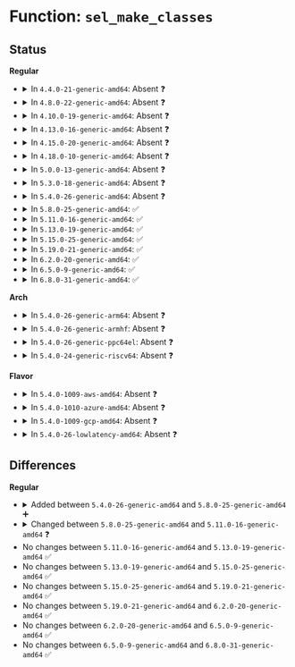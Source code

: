 # Function: <code>sel_make_classes</code>

## Status
<b>Regular</b>
<ul>
<li>
<details>
<summary>In <code>4.4.0-21-generic-amd64</code>: Absent ❓</summary>

```json
{
  "name": "sel_make_classes",
  "collision_type": "Unique Static",
  "inline_type": "Full",
  "funcs": [
    {
      "addr": 18446744071582300558,
      "name": "sel_make_classes",
      "external": false,
      "loc": "security/selinux/selinuxfs.c:1641",
      "file": "security/selinux/selinuxfs.c",
      "inline": "not declared, inlined",
      "caller_inline": [
        "security/selinux/selinuxfs.c:sel_write_load"
      ],
      "caller_func": []
    }
  ],
  "symbols": []
}
```
</details>
</li>
<li>
<details>
<summary>In <code>4.8.0-22-generic-amd64</code>: Absent ❓</summary>

```json
{
  "name": "sel_make_classes",
  "collision_type": "Unique Static",
  "inline_type": "Full",
  "funcs": [
    {
      "addr": 18446744071582520451,
      "name": "sel_make_classes",
      "external": false,
      "loc": "security/selinux/selinuxfs.c:1687",
      "file": "security/selinux/selinuxfs.c",
      "inline": "not declared, inlined",
      "caller_inline": [
        "security/selinux/selinuxfs.c:sel_write_load"
      ],
      "caller_func": []
    }
  ],
  "symbols": []
}
```
</details>
</li>
<li>
<details>
<summary>In <code>4.10.0-19-generic-amd64</code>: Absent ❓</summary>

```json
{
  "name": "sel_make_classes",
  "collision_type": "Unique Static",
  "inline_type": "Full",
  "funcs": [
    {
      "addr": 18446744071582613251,
      "name": "sel_make_classes",
      "external": false,
      "loc": "security/selinux/selinuxfs.c:1689",
      "file": "security/selinux/selinuxfs.c",
      "inline": "not declared, inlined",
      "caller_inline": [
        "security/selinux/selinuxfs.c:sel_write_load"
      ],
      "caller_func": []
    }
  ],
  "symbols": []
}
```
</details>
</li>
<li>
<details>
<summary>In <code>4.13.0-16-generic-amd64</code>: Absent ❓</summary>

```json
{
  "name": "sel_make_classes",
  "collision_type": "Unique Static",
  "inline_type": "Full",
  "funcs": [
    {
      "addr": 18446744071582703769,
      "name": "sel_make_classes",
      "external": false,
      "loc": "security/selinux/selinuxfs.c:1697",
      "file": "security/selinux/selinuxfs.c",
      "inline": "not declared, inlined",
      "caller_inline": [
        "security/selinux/selinuxfs.c:sel_write_load"
      ],
      "caller_func": []
    }
  ],
  "symbols": []
}
```
</details>
</li>
<li>
<details>
<summary>In <code>4.15.0-20-generic-amd64</code>: Absent ❓</summary>

```json
{
  "name": "sel_make_classes",
  "collision_type": "Unique Static",
  "inline_type": "Full",
  "funcs": [
    {
      "addr": 18446744071582859609,
      "name": "sel_make_classes",
      "external": false,
      "loc": "security/selinux/selinuxfs.c:1697",
      "file": "security/selinux/selinuxfs.c",
      "inline": "not declared, inlined",
      "caller_inline": [
        "security/selinux/selinuxfs.c:sel_write_load"
      ],
      "caller_func": []
    }
  ],
  "symbols": []
}
```
</details>
</li>
<li>
<details>
<summary>In <code>4.18.0-10-generic-amd64</code>: Absent ❓</summary>

```json
{
  "name": "sel_make_classes",
  "collision_type": "Unique Static",
  "inline_type": "Full",
  "funcs": [
    {
      "addr": 18446744071583057272,
      "name": "sel_make_classes",
      "external": false,
      "loc": "security/selinux/selinuxfs.c:1795",
      "file": "security/selinux/selinuxfs.c",
      "inline": "not declared, inlined",
      "caller_inline": [
        "security/selinux/selinuxfs.c:sel_make_policy_nodes"
      ],
      "caller_func": []
    }
  ],
  "symbols": []
}
```
</details>
</li>
<li>
<details>
<summary>In <code>5.0.0-13-generic-amd64</code>: Absent ❓</summary>

```json
{
  "name": "sel_make_classes",
  "collision_type": "Unique Static",
  "inline_type": "Full",
  "funcs": [
    {
      "addr": 18446744071583171201,
      "name": "sel_make_classes",
      "external": false,
      "loc": "security/selinux/selinuxfs.c:1795",
      "file": "security/selinux/selinuxfs.c",
      "inline": "not declared, inlined",
      "caller_inline": [
        "security/selinux/selinuxfs.c:sel_make_policy_nodes"
      ],
      "caller_func": []
    }
  ],
  "symbols": []
}
```
</details>
</li>
<li>
<details>
<summary>In <code>5.3.0-18-generic-amd64</code>: Absent ❓</summary>

```json
{
  "name": "sel_make_classes",
  "collision_type": "Unique Static",
  "inline_type": "Full",
  "funcs": [
    {
      "addr": 18446744071583358670,
      "name": "sel_make_classes",
      "external": false,
      "loc": "security/selinux/selinuxfs.c:1794",
      "file": "security/selinux/selinuxfs.c",
      "inline": "not declared, inlined",
      "caller_inline": [
        "security/selinux/selinuxfs.c:sel_make_policy_nodes"
      ],
      "caller_func": []
    }
  ],
  "symbols": []
}
```
</details>
</li>
<li>
<details>
<summary>In <code>5.4.0-26-generic-amd64</code>: Absent ❓</summary>

```json
{
  "name": "sel_make_classes",
  "collision_type": "Unique Static",
  "inline_type": "Full",
  "funcs": [
    {
      "addr": 18446744071583464686,
      "name": "sel_make_classes",
      "external": false,
      "loc": "security/selinux/selinuxfs.c:1794",
      "file": "security/selinux/selinuxfs.c",
      "inline": "not declared, inlined",
      "caller_inline": [
        "security/selinux/selinuxfs.c:sel_make_policy_nodes"
      ],
      "caller_func": []
    }
  ],
  "symbols": []
}
```
</details>
</li>
<li>
<details>
<summary>In <code>5.8.0-25-generic-amd64</code>: ✅</summary>

```c
int sel_make_classes(struct selinux_fs_info * fsi)
```

```json
{
  "name": "sel_make_classes",
  "collision_type": "Unique Static",
  "inline_type": "No",
  "funcs": [
    {
      "addr": 18446744071583809280,
      "name": "sel_make_classes",
      "external": false,
      "loc": "security/selinux/selinuxfs.c:1866",
      "file": "security/selinux/selinuxfs.c",
      "inline": "seen, unknown",
      "caller_inline": [],
      "caller_func": [
        "security/selinux/selinuxfs.c:sel_make_policy_nodes"
      ]
    }
  ],
  "symbols": [
    {
      "addr": 18446744071583809280,
      "name": "sel_make_classes",
      "section": ".text",
      "bind": "STB_LOCAL",
      "size": 541
    }
  ]
}
```
</details>
</li>
<li>
<details>
<summary>In <code>5.11.0-16-generic-amd64</code>: ✅</summary>

```c
int sel_make_classes(struct selinux_policy * newpolicy, struct dentry * class_dir, long unsigned int * last_class_ino)
```

```json
{
  "name": "sel_make_classes",
  "collision_type": "Unique Static",
  "inline_type": "No",
  "funcs": [
    {
      "addr": 18446744071583930464,
      "name": "sel_make_classes",
      "external": false,
      "loc": "security/selinux/selinuxfs.c:1938",
      "file": "security/selinux/selinuxfs.c",
      "inline": "seen, unknown",
      "caller_inline": [],
      "caller_func": [
        "security/selinux/selinuxfs.c:sel_make_policy_nodes"
      ]
    }
  ],
  "symbols": [
    {
      "addr": 18446744071583930464,
      "name": "sel_make_classes",
      "section": ".text",
      "bind": "STB_LOCAL",
      "size": 514
    }
  ]
}
```
</details>
</li>
<li>
<details>
<summary>In <code>5.13.0-19-generic-amd64</code>: ✅</summary>

```c
int sel_make_classes(struct selinux_policy * newpolicy, struct dentry * class_dir, long unsigned int * last_class_ino)
```

```json
{
  "name": "sel_make_classes",
  "collision_type": "Unique Static",
  "inline_type": "No",
  "funcs": [
    {
      "addr": 18446744071583959088,
      "name": "sel_make_classes",
      "external": false,
      "loc": "security/selinux/selinuxfs.c:1941",
      "file": "security/selinux/selinuxfs.c",
      "inline": "seen, unknown",
      "caller_inline": [],
      "caller_func": [
        "security/selinux/selinuxfs.c:sel_make_policy_nodes"
      ]
    }
  ],
  "symbols": [
    {
      "addr": 18446744071583959088,
      "name": "sel_make_classes",
      "section": ".text",
      "bind": "STB_LOCAL",
      "size": 899
    }
  ]
}
```
</details>
</li>
<li>
<details>
<summary>In <code>5.15.0-25-generic-amd64</code>: ✅</summary>

```c
int sel_make_classes(struct selinux_policy * newpolicy, struct dentry * class_dir, long unsigned int * last_class_ino)
```

```json
{
  "name": "sel_make_classes",
  "collision_type": "Unique Static",
  "inline_type": "No",
  "funcs": [
    {
      "addr": 18446744071584323504,
      "name": "sel_make_classes",
      "external": false,
      "loc": "security/selinux/selinuxfs.c:1941",
      "file": "security/selinux/selinuxfs.c",
      "inline": "seen, unknown",
      "caller_inline": [],
      "caller_func": [
        "security/selinux/selinuxfs.c:sel_make_policy_nodes"
      ]
    }
  ],
  "symbols": [
    {
      "addr": 18446744071584323504,
      "name": "sel_make_classes",
      "section": ".text",
      "bind": "STB_LOCAL",
      "size": 899
    }
  ]
}
```
</details>
</li>
<li>
<details>
<summary>In <code>5.19.0-21-generic-amd64</code>: ✅</summary>

```c
int sel_make_classes(struct selinux_policy * newpolicy, struct dentry * class_dir, long unsigned int * last_class_ino)
```

```json
{
  "name": "sel_make_classes",
  "collision_type": "Unique Static",
  "inline_type": "No",
  "funcs": [
    {
      "addr": 18446744071584942400,
      "name": "sel_make_classes",
      "external": false,
      "loc": "security/selinux/selinuxfs.c:1945",
      "file": "security/selinux/selinuxfs.c",
      "inline": "seen, unknown",
      "caller_inline": [],
      "caller_func": [
        "security/selinux/selinuxfs.c:sel_make_policy_nodes"
      ]
    }
  ],
  "symbols": [
    {
      "addr": 18446744071584942400,
      "name": "sel_make_classes",
      "section": ".text",
      "bind": "STB_LOCAL",
      "size": 916
    }
  ]
}
```
</details>
</li>
<li>
<details>
<summary>In <code>6.2.0-20-generic-amd64</code>: ✅</summary>

```c
int sel_make_classes(struct selinux_policy * newpolicy, struct dentry * class_dir, long unsigned int * last_class_ino)
```

```json
{
  "name": "sel_make_classes",
  "collision_type": "Unique Static",
  "inline_type": "No",
  "funcs": [
    {
      "addr": 18446744071585655840,
      "name": "sel_make_classes",
      "external": false,
      "loc": "security/selinux/selinuxfs.c:1942",
      "file": "security/selinux/selinuxfs.c",
      "inline": "seen, unknown",
      "caller_inline": [],
      "caller_func": [
        "security/selinux/selinuxfs.c:sel_make_policy_nodes"
      ]
    }
  ],
  "symbols": [
    {
      "addr": 18446744071585655840,
      "name": "sel_make_classes",
      "section": ".text",
      "bind": "STB_LOCAL",
      "size": 916
    }
  ]
}
```
</details>
</li>
<li>
<details>
<summary>In <code>6.5.0-9-generic-amd64</code>: ✅</summary>

```c
int sel_make_classes(struct selinux_policy * newpolicy, struct dentry * class_dir, long unsigned int * last_class_ino)
```

```json
{
  "name": "sel_make_classes",
  "collision_type": "Unique Static",
  "inline_type": "No",
  "funcs": [
    {
      "addr": 18446744071585885520,
      "name": "sel_make_classes",
      "external": false,
      "loc": "security/selinux/selinuxfs.c:1866",
      "file": "security/selinux/selinuxfs.c",
      "inline": "seen, unknown",
      "caller_inline": [],
      "caller_func": [
        "security/selinux/selinuxfs.c:sel_make_policy_nodes"
      ]
    }
  ],
  "symbols": [
    {
      "addr": 18446744071585885520,
      "name": "sel_make_classes",
      "section": ".text",
      "bind": "STB_LOCAL",
      "size": 918
    }
  ]
}
```
</details>
</li>
<li>
<details>
<summary>In <code>6.8.0-31-generic-amd64</code>: ✅</summary>

```c
int sel_make_classes(struct selinux_policy * newpolicy, struct dentry * class_dir, long unsigned int * last_class_ino)
```

```json
{
  "name": "sel_make_classes",
  "collision_type": "Unique Static",
  "inline_type": "No",
  "funcs": [
    {
      "addr": 18446744071586131136,
      "name": "sel_make_classes",
      "external": false,
      "loc": "security/selinux/selinuxfs.c:1836",
      "file": "security/selinux/selinuxfs.c",
      "inline": "seen, unknown",
      "caller_inline": [],
      "caller_func": [
        "security/selinux/selinuxfs.c:sel_make_policy_nodes"
      ]
    }
  ],
  "symbols": [
    {
      "addr": 18446744071586131136,
      "name": "sel_make_classes",
      "section": ".text",
      "bind": "STB_LOCAL",
      "size": 802
    }
  ]
}
```
</details>
</li>
</ul>
<b>Arch</b>
<ul>
<li>
<details>
<summary>In <code>5.4.0-26-generic-arm64</code>: Absent ❓</summary>

```json
{
  "name": "sel_make_classes",
  "collision_type": "Unique Static",
  "inline_type": "Full",
  "funcs": [
    {
      "addr": 18446603336495227084,
      "name": "sel_make_classes",
      "external": false,
      "loc": "security/selinux/selinuxfs.c:1794",
      "file": "security/selinux/selinuxfs.c",
      "inline": "not declared, inlined",
      "caller_inline": [
        "security/selinux/selinuxfs.c:sel_make_policy_nodes"
      ],
      "caller_func": []
    }
  ],
  "symbols": []
}
```
</details>
</li>
<li>
<details>
<summary>In <code>5.4.0-26-generic-armhf</code>: Absent ❓</summary>

```json
{
  "name": "sel_make_classes",
  "collision_type": "Unique Static",
  "inline_type": "Full",
  "funcs": [
    {
      "addr": 3228608288,
      "name": "sel_make_classes",
      "external": false,
      "loc": "security/selinux/selinuxfs.c:1794",
      "file": "security/selinux/selinuxfs.c",
      "inline": "not declared, inlined",
      "caller_inline": [
        "security/selinux/selinuxfs.c:sel_make_policy_nodes"
      ],
      "caller_func": []
    }
  ],
  "symbols": []
}
```
</details>
</li>
<li>
<details>
<summary>In <code>5.4.0-26-generic-ppc64el</code>: Absent ❓</summary>

```json
{
  "name": "sel_make_classes",
  "collision_type": "Unique Static",
  "inline_type": "Full",
  "funcs": [
    {
      "addr": 13835058055289187636,
      "name": "sel_make_classes",
      "external": false,
      "loc": "security/selinux/selinuxfs.c:1794",
      "file": "security/selinux/selinuxfs.c",
      "inline": "not declared, inlined",
      "caller_inline": [
        "security/selinux/selinuxfs.c:sel_make_policy_nodes"
      ],
      "caller_func": []
    }
  ],
  "symbols": []
}
```
</details>
</li>
<li>
<details>
<summary>In <code>5.4.0-24-generic-riscv64</code>: Absent ❓</summary>

```json
{
  "name": "sel_make_classes",
  "collision_type": "Unique Static",
  "inline_type": "Full",
  "funcs": [
    {
      "addr": 18446743936274454598,
      "name": "sel_make_classes",
      "external": false,
      "loc": "security/selinux/selinuxfs.c:1794",
      "file": "security/selinux/selinuxfs.c",
      "inline": "not declared, inlined",
      "caller_inline": [
        "security/selinux/selinuxfs.c:sel_make_policy_nodes"
      ],
      "caller_func": []
    }
  ],
  "symbols": []
}
```
</details>
</li>
</ul>
<b>Flavor</b>
<ul>
<li>
<details>
<summary>In <code>5.4.0-1009-aws-amd64</code>: Absent ❓</summary>

```json
{
  "name": "sel_make_classes",
  "collision_type": "Unique Static",
  "inline_type": "Full",
  "funcs": [
    {
      "addr": 18446744071583433422,
      "name": "sel_make_classes",
      "external": false,
      "loc": "security/selinux/selinuxfs.c:1794",
      "file": "security/selinux/selinuxfs.c",
      "inline": "not declared, inlined",
      "caller_inline": [
        "security/selinux/selinuxfs.c:sel_make_policy_nodes"
      ],
      "caller_func": []
    }
  ],
  "symbols": []
}
```
</details>
</li>
<li>
<details>
<summary>In <code>5.4.0-1010-azure-amd64</code>: Absent ❓</summary>

```json
{
  "name": "sel_make_classes",
  "collision_type": "Unique Static",
  "inline_type": "Full",
  "funcs": [
    {
      "addr": 18446744071583370494,
      "name": "sel_make_classes",
      "external": false,
      "loc": "security/selinux/selinuxfs.c:1794",
      "file": "security/selinux/selinuxfs.c",
      "inline": "not declared, inlined",
      "caller_inline": [
        "security/selinux/selinuxfs.c:sel_make_policy_nodes"
      ],
      "caller_func": []
    }
  ],
  "symbols": []
}
```
</details>
</li>
<li>
<details>
<summary>In <code>5.4.0-1009-gcp-amd64</code>: Absent ❓</summary>

```json
{
  "name": "sel_make_classes",
  "collision_type": "Unique Static",
  "inline_type": "Full",
  "funcs": [
    {
      "addr": 18446744071583417198,
      "name": "sel_make_classes",
      "external": false,
      "loc": "security/selinux/selinuxfs.c:1794",
      "file": "security/selinux/selinuxfs.c",
      "inline": "not declared, inlined",
      "caller_inline": [
        "security/selinux/selinuxfs.c:sel_make_policy_nodes"
      ],
      "caller_func": []
    }
  ],
  "symbols": []
}
```
</details>
</li>
<li>
<details>
<summary>In <code>5.4.0-26-lowlatency-amd64</code>: Absent ❓</summary>

```json
{
  "name": "sel_make_classes",
  "collision_type": "Unique Static",
  "inline_type": "Full",
  "funcs": [
    {
      "addr": 18446744071583513358,
      "name": "sel_make_classes",
      "external": false,
      "loc": "security/selinux/selinuxfs.c:1794",
      "file": "security/selinux/selinuxfs.c",
      "inline": "not declared, inlined",
      "caller_inline": [
        "security/selinux/selinuxfs.c:sel_make_policy_nodes"
      ],
      "caller_func": []
    }
  ],
  "symbols": []
}
```
</details>
</li>
</ul>

## Differences
<b>Regular</b>
<ul>
<li>
<details>
<summary>Added between <code>5.4.0-26-generic-amd64</code> and <code>5.8.0-25-generic-amd64</code> ➕</summary>

```c
int sel_make_classes(struct selinux_fs_info * fsi)
```
</details>
</li>
<li>
<details>
<summary>Changed between <code>5.8.0-25-generic-amd64</code> and <code>5.11.0-16-generic-amd64</code> ❓</summary>
<ul>
<li>
<b>Param added. </b>
<code>struct selinux_policy * newpolicy</code>
</li>
<li>
<b>Param added. </b>
<code>struct dentry * class_dir</code>
</li>
<li>
<b>Param added. </b>
<code>long unsigned int * last_class_ino</code>
</li>
<li>
<b>Param removed. </b>
<code>struct selinux_fs_info * fsi</code>
</li>
</ul>
</details>
</li>
<li>
No changes between <code>5.11.0-16-generic-amd64</code> and <code>5.13.0-19-generic-amd64</code> ✅
</li>
<li>
No changes between <code>5.13.0-19-generic-amd64</code> and <code>5.15.0-25-generic-amd64</code> ✅
</li>
<li>
No changes between <code>5.15.0-25-generic-amd64</code> and <code>5.19.0-21-generic-amd64</code> ✅
</li>
<li>
No changes between <code>5.19.0-21-generic-amd64</code> and <code>6.2.0-20-generic-amd64</code> ✅
</li>
<li>
No changes between <code>6.2.0-20-generic-amd64</code> and <code>6.5.0-9-generic-amd64</code> ✅
</li>
<li>
No changes between <code>6.5.0-9-generic-amd64</code> and <code>6.8.0-31-generic-amd64</code> ✅
</li>
</ul>
